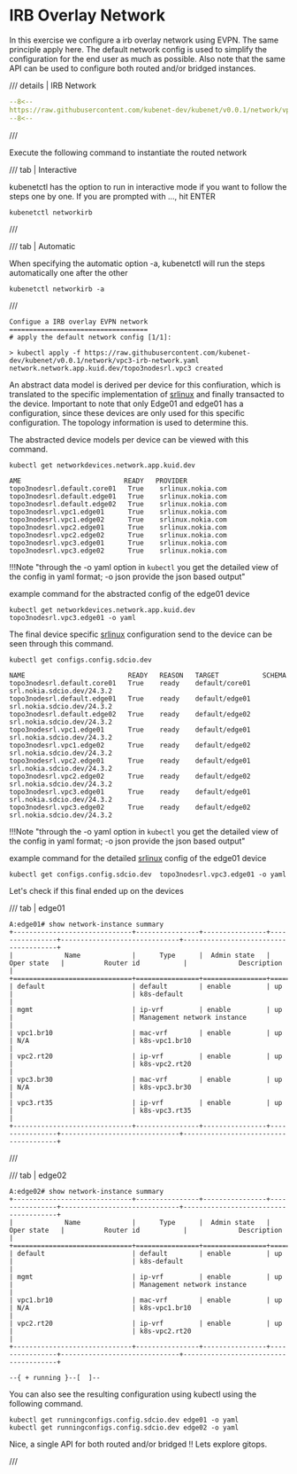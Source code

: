 # IRB Overlay Network

In this exercise we configure a irb overlay network using EVPN. The same principle apply here. The default network config is used to simplify the configuration for the end user as much as possible. Also note that the same API can be used to configure both routed and/or bridged instances.

/// details | IRB Network

```yaml
--8<--
https://raw.githubusercontent.com/kubenet-dev/kubenet/v0.0.1/network/vpc3-irb-network.yaml
--8<--
```
///

Execute the following command to instantiate the routed network

/// tab | Interactive

kubenetctl has the option to run in interactive mode if you want to follow the steps one by one. If you are prompted with ..., hit ENTER

```
kubenetctl networkirb
```

///

/// tab | Automatic

When specifying the automatic option -a, kubenetctl will run the steps automatically one after the other

```
kubenetctl networkirb -a
```

///


```shell
Configue a IRB overlay EVPN network
===================================
# apply the default network config [1/1]:

> kubectl apply -f https://raw.githubusercontent.com/kubenet-dev/kubenet/v0.0.1/network/vpc3-irb-network.yaml
network.network.app.kuid.dev/topo3nodesrl.vpc3 created
```

An abstract data model is derived per device for this confiuration, which is translated to the specific implementation of [srlinux][srlinux] and finally transacted to the device. Important to note that only Edge01 and edge01 has a configuration, since these devices are only used for this specific configuration. The topology information is used to determine this.

The abstracted device models per device can be viewed with this command.

```
kubectl get networkdevices.network.app.kuid.dev
```

```
AME                          READY   PROVIDER
topo3nodesrl.default.core01   True    srlinux.nokia.com
topo3nodesrl.default.edge01   True    srlinux.nokia.com
topo3nodesrl.default.edge02   True    srlinux.nokia.com
topo3nodesrl.vpc1.edge01      True    srlinux.nokia.com
topo3nodesrl.vpc1.edge02      True    srlinux.nokia.com
topo3nodesrl.vpc2.edge01      True    srlinux.nokia.com
topo3nodesrl.vpc2.edge02      True    srlinux.nokia.com
topo3nodesrl.vpc3.edge01      True    srlinux.nokia.com
topo3nodesrl.vpc3.edge02      True    srlinux.nokia.com
```

!!!Note "through the -o yaml option in `kubectl` you get the detailed view of the config in yaml format; -o json provide the json based output"

example command for the abstracted config of the edge01 device

```
kubectl get networkdevices.network.app.kuid.dev topo3nodesrl.vpc3.edge01 -o yaml
```

The final device specific [srlinux][srlinux] configuration send to the device can be seen through this command.

```
kubectl get configs.config.sdcio.dev 
```

```
NAME                          READY   REASON   TARGET           SCHEMA
topo3nodesrl.default.core01   True    ready    default/core01   srl.nokia.sdcio.dev/24.3.2
topo3nodesrl.default.edge01   True    ready    default/edge01   srl.nokia.sdcio.dev/24.3.2
topo3nodesrl.default.edge02   True    ready    default/edge02   srl.nokia.sdcio.dev/24.3.2
topo3nodesrl.vpc1.edge01      True    ready    default/edge01   srl.nokia.sdcio.dev/24.3.2
topo3nodesrl.vpc1.edge02      True    ready    default/edge02   srl.nokia.sdcio.dev/24.3.2
topo3nodesrl.vpc2.edge01      True    ready    default/edge01   srl.nokia.sdcio.dev/24.3.2
topo3nodesrl.vpc2.edge02      True    ready    default/edge02   srl.nokia.sdcio.dev/24.3.2
topo3nodesrl.vpc3.edge01      True    ready    default/edge01   srl.nokia.sdcio.dev/24.3.2
topo3nodesrl.vpc3.edge02      True    ready    default/edge02   srl.nokia.sdcio.dev/24.3.2
```

!!!Note "through the -o yaml option in `kubectl` you get the detailed view of the config in yaml format; -o json provide the json based output"

example command for the detailed [srlinux][srlinux] config of the edge01 device

```
kubectl get configs.config.sdcio.dev  topo3nodesrl.vpc3.edge01 -o yaml
```

Let's check if this final ended up on the devices

/// tab | edge01

```
A:edge01# show network-instance summary
+------------------------------+----------------+----------------+----------------+------------------------------+--------------------------------------+
|             Name             |      Type      |  Admin state   |   Oper state   |          Router id           |             Description              |
+==============================+================+================+================+==============================+======================================+
| default                      | default        | enable         | up             |                              | k8s-default                          |
| mgmt                         | ip-vrf         | enable         | up             |                              | Management network instance          |
| vpc1.br10                    | mac-vrf        | enable         | up             | N/A                          | k8s-vpc1.br10                        |
| vpc2.rt20                    | ip-vrf         | enable         | up             |                              | k8s-vpc2.rt20                        |
| vpc3.br30                    | mac-vrf        | enable         | up             | N/A                          | k8s-vpc3.br30                        |
| vpc3.rt35                    | ip-vrf         | enable         | up             |                              | k8s-vpc3.rt35                        |
+------------------------------+----------------+----------------+----------------+------------------------------+--------------------------------------+

```

///

/// tab | edge02

```
A:edge02# show network-instance summary
+------------------------------+----------------+----------------+----------------+------------------------------+--------------------------------------+
|             Name             |      Type      |  Admin state   |   Oper state   |          Router id           |             Description              |
+==============================+================+================+================+==============================+======================================+
| default                      | default        | enable         | up             |                              | k8s-default                          |
| mgmt                         | ip-vrf         | enable         | up             |                              | Management network instance          |
| vpc1.br10                    | mac-vrf        | enable         | up             | N/A                          | k8s-vpc1.br10                        |
| vpc2.rt20                    | ip-vrf         | enable         | up             |                              | k8s-vpc2.rt20                        |
+------------------------------+----------------+----------------+----------------+------------------------------+--------------------------------------+

--{ + running }--[  ]--
```

You can also see the resulting configuration using kubectl using the following command.

```
kubectl get runningconfigs.config.sdcio.dev edge01 -o yaml
kubectl get runningconfigs.config.sdcio.dev edge02 -o yaml
```

Nice, a single API for both routed and/or bridged !! Lets explore gitops.

///

[containerlab]: https://containerlab.dev
[kind]: https://kind.sigs.k8s.io
[pkgserver]: https://docs.pkgserver.dev
[sdc]: https://docs.sdcio.dev
[kuid]: https://kuidio.github.io/docs/
[srlinux]: https://learn.srlinux.dev/
[gnmi]: https://github.com/openconfig/gnmi
[netconf]: https://en.wikipedia.org/wiki/NETCONF